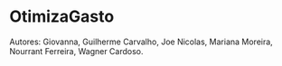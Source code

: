 # OtimizaGasto
Autores: Giovanna, Guilherme Carvalho, Joe Nicolas, Mariana Moreira, Nourrant Ferreira, Wagner Cardoso.
